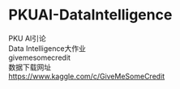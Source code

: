 # PKUAI-DataIntelligence
PKU AI引论\
Data Intelligence大作业\
givemesomecredit\
数据下载网址\
https://www.kaggle.com/c/GiveMeSomeCredit
